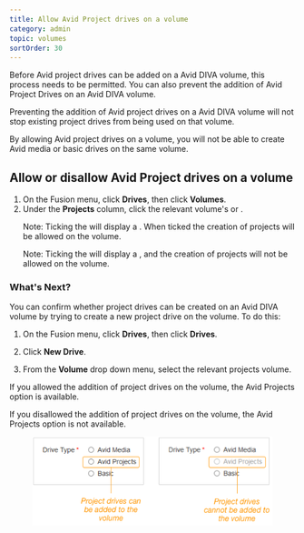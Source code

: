 ```yaml
---
title: Allow Avid Project drives on a volume
category: admin
topic: volumes
sortOrder: 30
---
```


Before Avid project drives can be added on a Avid DIVA volume, this process needs to be permitted. You can also prevent the addition of Avid Project Drives on an Avid DIVA volume.

Preventing the addition of Avid project drives on a Avid DIVA volume will not stop existing project drives from being used on that volume.

By allowing Avid project drives on a volume, you will not be able to create Avid media or basic drives on the same volume.

## Allow or disallow Avid Project drives on a volume

<ol>

  <li>On the Fusion menu, click <strong>Drives</strong>, then click <strong>Volumes</strong>.</li>

  <li>
    Under the <strong>Projects</strong> column, click the relevant volume's <i class="fa fa-times"></i> or <i class="fa fa-check"></i>.
    <p class="note">Note: Ticking the <i class="fa fa-times"></i> will display a <i class="fa fa-check"></i>. When ticked the creation of projects will be allowed on the volume.</p>
    <p class="note">Note: Ticking the <i class="fa fa-check"></i> will display a <i class="fa fa-times"></i>, and the creation of projects will not be allowed on the volume.</p>
  </li>
</ol>

### What's Next?

You can confirm whether project drives can be created on an Avid DIVA volume by trying to create a new project drive on the volume. To do this:

1. On the Fusion menu, click **Drives**, then click **Drives**.

2. Click **New Drive**.

3. From the **Volume** drop down menu, select the relevant projects volume.

If you allowed the addition of project drives on the volume, the Avid Projects option is available.

If you disallowed the addition of project drives on the volume, the Avid Projects option is not available.

<figure>
  <img src="/images/v2/fusion/project-drives.png"/>
</figure>
